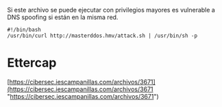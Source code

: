 
Si este archivo se puede ejecutar con privilegios mayores es vulnerable a DNS spoofing si están en la misma red.
```
#!/bin/bash
/usr/bin/curl http://masterddos.hmv/attack.sh | /usr/bin/sh -p
```
# Ettercap
[https://cibersec.iescampanillas.com/archivos/3671](https://cibersec.iescampanillas.com/archivos/3671 "https://cibersec.iescampanillas.com/archivos/3671")